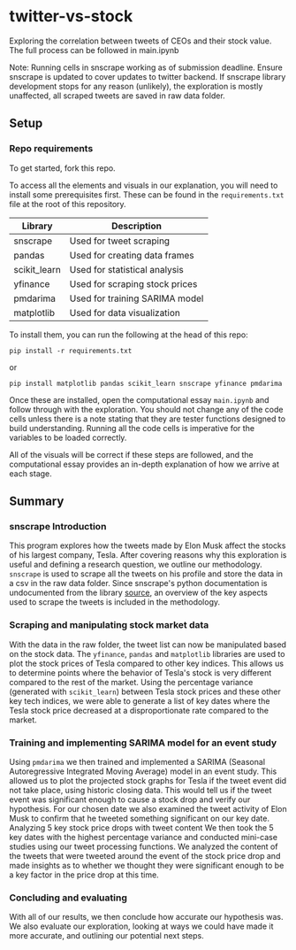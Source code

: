 # twitter-vs-stock
Exploring the correlation between tweets of CEOs and their stock value. The full process can be followed in main.ipynb

Note: Running cells in snscrape working as of submission deadline. Ensure snscrape is updated to cover updates to twitter backend. If snscrape library development stops for any reason (unlikely), the exploration is mostly unaffected, all scraped tweets are saved in raw data folder.

## Setup

### Repo requirements
To get started, fork this repo.

To access all the elements and visuals in our explanation, you will need to install some prerequisites first. These can be found in the `requirements.txt` file at the root of this repository.


| Library     | Description                   |
| ----------- | ------------------------------|
| snscrape    | Used for tweet scraping       |
| pandas      | Used for creating data frames |
| scikit_learn| Used for statistical analysis |
| yfinance    | Used for scraping stock prices|
| pmdarima    | Used for training SARIMA model|
| matplotlib  | Used for data visualization   |

 To install them, you can run the following at the head of this repo:

```pip install -r requirements.txt```

or

```pip install matplotlib pandas scikit_learn snscrape yfinance pmdarima```

Once these are installed, open the computational essay `main.ipynb` and follow through with the exploration. You should not change any of the code cells unless there is a note stating that they are tester functions designed to build understanding. Running all the code cells is imperative for the variables to be loaded correctly.

All of the visuals will be correct if these steps are followed, and the computational essay provides an in-depth explanation of how we arrive at each stage. 

## Summary
### snscrape Introduction
This program explores how the tweets made by Elon Musk affect the stocks of his largest company, Tesla. After covering reasons why this exploration is useful and defining a research question, we outline our methodology. `snscrape` is used to scrape all the tweets on his profile and store the data in a csv in the raw data folder. Since snscrape's python documentation is undocumented from the library [source](https://github.com/JustAnotherArchivist/snscrape), an overview of the key aspects used to scrape the tweets is included in the methodology.

### Scraping and manipulating stock market data
With the data in the raw folder, the tweet list can now be manipulated based on the stock data. The `yfinance`, `pandas` and `matplotlib` libraries are used to plot the stock prices of Tesla compared to other key indices. This allows us to determine points where the behavior of Tesla's stock is very different compared to the rest of the market. Using the percentage variance (generated with `scikit_learn`) between Tesla stock prices and these other key tech indices, we were able to generate a list of key dates where the Tesla stock price decreased at a disproportionate rate compared to the market.

### Training and implementing SARIMA model for an event study
Using `pmdarima` we then trained and implemented a SARIMA (Seasonal Autoregressive Integrated Moving Average) model in an event study. This allowed us to plot the projected stock graphs for Tesla if the tweet event did not take place, using historic closing data. This would tell us if the tweet event was significant enough to cause a stock drop and verify our hypothesis. For our chosen date we also examined the tweet activity of Elon Musk to confirm that he tweeted something significant on our key date.
Analyzing 5 key stock price drops with tweet content
We then took the 5 key dates with the highest percentage variance and conducted mini-case studies using our tweet processing functions. We analyzed the content of the tweets that were tweeted around the event of the stock price drop and made insights as to whether we thought they were significant enough to be a key factor in the price drop at this time.

### Concluding and evaluating
With all of our results, we then conclude how accurate our hypothesis was. We also evaluate our exploration, looking at ways we could have made it more accurate, and outlining our potential next steps.
